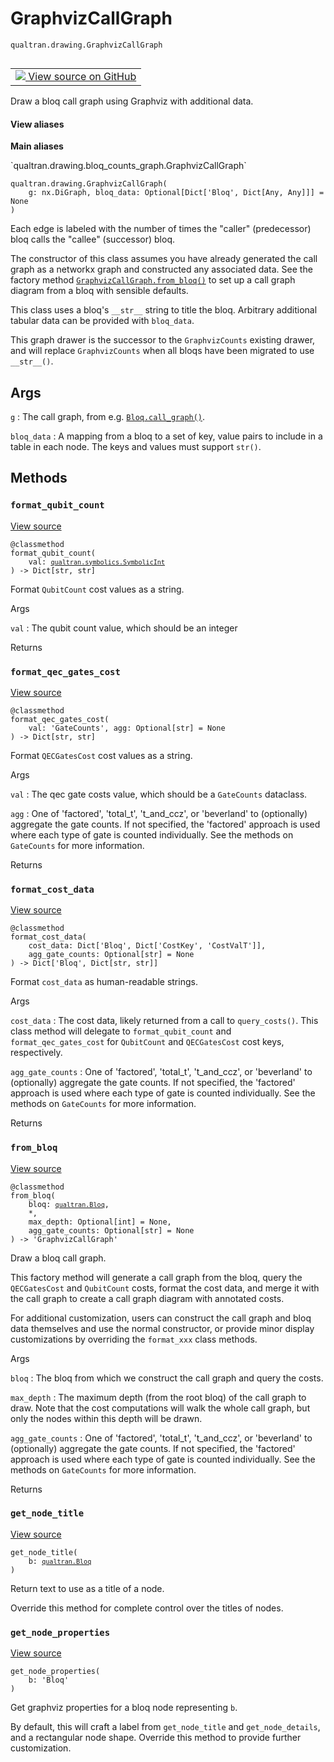 # GraphvizCallGraph
`qualtran.drawing.GraphvizCallGraph`


<table class="tfo-notebook-buttons tfo-api nocontent" align="left">
<td>
  <a target="_blank" href="https://github.com/quantumlib/Qualtran/blob/main/qualtran/drawing/bloq_counts_graph.py#L178-L352">
    <img src="https://www.tensorflow.org/images/GitHub-Mark-32px.png" />
    View source on GitHub
  </a>
</td>
</table>



Draw a bloq call graph using Graphviz with additional data.

<section class="expandable">
  <h4 class="showalways">View aliases</h4>
  <p>
<b>Main aliases</b>
<p>`qualtran.drawing.bloq_counts_graph.GraphvizCallGraph`</p>
</p>
</section>

<pre class="devsite-click-to-copy prettyprint lang-py tfo-signature-link">
<code>qualtran.drawing.GraphvizCallGraph(
    g: nx.DiGraph, bloq_data: Optional[Dict['Bloq', Dict[Any, Any]]] = None
)
</code></pre>



<!-- Placeholder for "Used in" -->

Each edge is labeled with the number of times the "caller" (predecessor) bloq calls the
"callee" (successor) bloq.

The constructor of this class assumes you have already generated the call graph as a networkx
graph and constructed any associated data. See the factory method
<a href="../../qualtran/drawing/GraphvizCallGraph.html#from_bloq"><code>GraphvizCallGraph.from_bloq()</code></a> to set up a call graph diagram from a bloq with sensible
defaults.

This class uses a bloq's `__str__` string to title the bloq. Arbitrary additional tabular
data can be provided with `bloq_data`.

This graph drawer is the successor to the `GraphvizCounts` existing drawer,
and will replace `GraphvizCounts` when all bloqs have been migrated to use `__str__()`.

<h2 class="add-link">Args</h2>

`g`<a id="g"></a>
: The call graph, from e.g. <a href="../../qualtran/Bloq.html#call_graph"><code>Bloq.call_graph()</code></a>.

`bloq_data`<a id="bloq_data"></a>
: A mapping from a bloq to a set of key, value pairs to include in a table
  in each node. The keys and values must support `str()`.




## Methods

<h3 id="format_qubit_count"><code>format_qubit_count</code></h3>

<a target="_blank" class="external" href="https://github.com/quantumlib/Qualtran/blob/main/qualtran/drawing/bloq_counts_graph.py#L209-L219">View source</a>

<pre class="devsite-click-to-copy prettyprint lang-py tfo-signature-link">
<code>@classmethod</code>
<code>format_qubit_count(
    val: <a href="../../qualtran/symbolics/SymbolicInt.html"><code>qualtran.symbolics.SymbolicInt</code></a>
) -> Dict[str, str]
</code></pre>

Format `QubitCount` cost values as a string.


Args

`val`
: The qubit count value, which should be an integer




Returns




<h3 id="format_qec_gates_cost"><code>format_qec_gates_cost</code></h3>

<a target="_blank" class="external" href="https://github.com/quantumlib/Qualtran/blob/main/qualtran/drawing/bloq_counts_graph.py#L221-L258">View source</a>

<pre class="devsite-click-to-copy prettyprint lang-py tfo-signature-link">
<code>@classmethod</code>
<code>format_qec_gates_cost(
    val: 'GateCounts', agg: Optional[str] = None
) -> Dict[str, str]
</code></pre>

Format `QECGatesCost` cost values as a string.


Args

`val`
: The qec gate costs value, which should be a `GateCounts` dataclass.

`agg`
: One of 'factored', 'total_t', 't_and_ccz', or 'beverland' to
  (optionally) aggregate the gate counts. If not specified, the 'factored'
  approach is used where each type of gate is counted individually. See the
  methods on `GateCounts` for more information.




Returns




<h3 id="format_cost_data"><code>format_cost_data</code></h3>

<a target="_blank" class="external" href="https://github.com/quantumlib/Qualtran/blob/main/qualtran/drawing/bloq_counts_graph.py#L260-L297">View source</a>

<pre class="devsite-click-to-copy prettyprint lang-py tfo-signature-link">
<code>@classmethod</code>
<code>format_cost_data(
    cost_data: Dict['Bloq', Dict['CostKey', 'CostValT']],
    agg_gate_counts: Optional[str] = None
) -> Dict['Bloq', Dict[str, str]]
</code></pre>

Format `cost_data` as human-readable strings.


Args

`cost_data`
: The cost data, likely returned from a call to `query_costs()`. This
  class method will delegate to `format_qubit_count` and `format_qec_gates_cost`
  for `QubitCount` and `QECGatesCost` cost keys, respectively.

`agg_gate_counts`
: One of 'factored', 'total_t', 't_and_ccz', or 'beverland' to
  (optionally) aggregate the gate counts. If not specified, the 'factored'
  approach is used where each type of gate is counted individually. See the
  methods on `GateCounts` for more information.




Returns




<h3 id="from_bloq"><code>from_bloq</code></h3>

<a target="_blank" class="external" href="https://github.com/quantumlib/Qualtran/blob/main/qualtran/drawing/bloq_counts_graph.py#L299-L334">View source</a>

<pre class="devsite-click-to-copy prettyprint lang-py tfo-signature-link">
<code>@classmethod</code>
<code>from_bloq(
    bloq: <a href="../../qualtran/Bloq.html"><code>qualtran.Bloq</code></a>,
    *,
    max_depth: Optional[int] = None,
    agg_gate_counts: Optional[str] = None
) -> 'GraphvizCallGraph'
</code></pre>

Draw a bloq call graph.

This factory method will generate a call graph from the bloq, query the `QECGatesCost`
and `QubitCount` costs, format the cost data, and merge it with the call graph
to create a call graph diagram with annotated costs.

For additional customization, users can construct the call graph and bloq data themselves
and use the normal constructor, or provide minor display customizations by
overriding the `format_xxx` class methods.

Args

`bloq`
: The bloq from which we construct the call graph and query the costs.

`max_depth`
: The maximum depth (from the root bloq) of the call graph to draw. Note
  that the cost computations will walk the whole call graph, but only the nodes
  within this depth will be drawn.

`agg_gate_counts`
: One of 'factored', 'total_t', 't_and_ccz', or 'beverland' to
  (optionally) aggregate the gate counts. If not specified, the 'factored'
  approach is used where each type of gate is counted individually. See the
  methods on `GateCounts` for more information.




Returns




<h3 id="get_node_title"><code>get_node_title</code></h3>

<a target="_blank" class="external" href="https://github.com/quantumlib/Qualtran/blob/main/qualtran/drawing/bloq_counts_graph.py#L336-L337">View source</a>

<pre class="devsite-click-to-copy prettyprint lang-py tfo-signature-link">
<code>get_node_title(
    b: <a href="../../qualtran/Bloq.html"><code>qualtran.Bloq</code></a>
)
</code></pre>

Return text to use as a title of a node.

Override this method for complete control over the titles of nodes.

<h3 id="get_node_properties"><code>get_node_properties</code></h3>

<a target="_blank" class="external" href="https://github.com/quantumlib/Qualtran/blob/main/qualtran/drawing/bloq_counts_graph.py#L339-L352">View source</a>

<pre class="devsite-click-to-copy prettyprint lang-py tfo-signature-link">
<code>get_node_properties(
    b: 'Bloq'
)
</code></pre>

Get graphviz properties for a bloq node representing `b`.

By default, this will craft a label from `get_node_title` and `get_node_details`,
and a rectangular node shape. Override this method to provide further customization.



